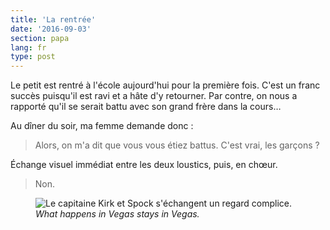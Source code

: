 ```yaml
---
title: 'La rentrée'
date: '2016-09-03'
section: papa
lang: fr
type: post
---
```


Le petit est rentré à l'école aujourd'hui pour la première fois. C'est un franc succès puisqu'il est ravi et a hâte d'y retourner. Par contre, on nous a rapporté qu'il se serait battu avec son grand frère dans la cours…

<!-- more -->

Au dîner du soir, ma femme demande donc :

> Alors, on m'a dit que vous vous étiez battus. C'est vrai, les garçons ?

Échange visuel immédiat entre les deux loustics, puis, en chœur.

> Non.

<figure>
  <img src="/papa/2016/09/la-rentree/knowing-glance.gif" alt="Le capitaine Kirk et Spock s'échangent un regard complice."/>
  <figcaption><i lang="en">What happens in Vegas stays in Vegas.</i></figcaption>
</figure>
